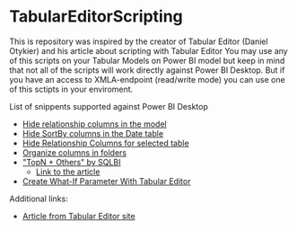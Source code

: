 # TabularEditorScripting
This is repository was inspired by the creator of Tabular Editor (Daniel Otykier) and his article about scripting with Tabular Editor
You may use any of this scripts on your Tabular Models on Power BI model but keep in mind that not all of the scripts will work directly against Power BI Desktop.
But if you have an access to XMLA-endpoint (read/write mode) you can use one of this sctipts in your enviroment.

List of snippents supported against Power BI Desktop
- [Hide relationship columns in the model](./HideRelationshipColumnsInTheModel.csx)
- [Hide SortBy columns in the Date table](./HideSortByColumnsInDateTable.csx)
- [Hide Relationship Columns for selected table](./HideRelationshipColumnsForSelectedTable.csx)
- [Organize columns in folders](./OrganizeColumnsInFolders.csx)
- ["TopN + Others" by SQLBI](./TopN_PlusOthers.csx)
  - [Link to the article](https://www.sqlbi.com/articles/filtering-the-top-products-alongside-the-other-products-in-power-bi)
- [Create What-If Parameter With Tabular Editor](./What_If_Parameter_With_TabularEditor)


Additional links:
- [Article from Tabular Editor site](https://docs.tabulareditor.com/index.html)

